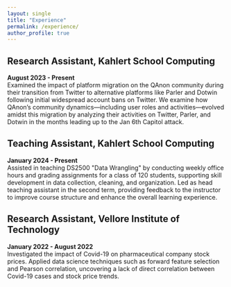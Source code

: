 ```yaml
---
layout: single
title: "Experience"
permalink: /experience/
author_profile: true
---
```


## Research Assistant, Kahlert School Computing
**August 2023 - Present** 
<br>Examined the impact of platform migration on the QAnon community during their transition from Twitter to alternative platforms like Parler and Dotwin following initial widespread account bans on Twitter. We examine how QAnon’s community dynamics—including user roles and activities—evolved amidst this migration by analyzing their activities on Twitter, Parler, and Dotwin in the months leading up to the Jan 6th Capitol attack.

## Teaching Assistant, Kahlert School Computing
**January 2024 - Present**
<br> Assisted in teaching DS2500 "Data Wrangling" by conducting weekly office hours and grading assignments for a class of 120 students, supporting skill development in data collection, cleaning, and organization. Led as head teaching assistant in the second term, providing feedback to the instructor to improve course structure and enhance the overall learning experience. 



## Research Assistant, Vellore Institute of Technology
**January 2022 - August 2022**
<br> Investigated the impact of Covid-19 on pharmaceutical company stock prices. Applied data science techniques such as forward feature selection and Pearson correlation, uncovering a lack of direct correlation between Covid-19 cases and stock price trends. 
 

<!-- **University of Utah**                 Salt Lake City, UT

Research Assistant, Kahlert School of Computing August 2023 – Present 

*   Categorized over 300 million rows of social media using Dask framework, identifying user roles to analyze community dynamics within QAnon.
    
*   Calculated user persistence metrics to track weekly engagement trends, uncovering key insights into platform-specific user behaviors.
    
*   Conducted temporal analyses of weekly fluctuations in user activity, revealing significant trends and patterns in QAnon engagement across mainstream and alternative platforms.
    
*   Introduced lexical analysis to examine the nature of conversations, categorizing content into themes such as violence and conspiracy to uncover underlying narratives within the QAnon community.
    

**Vellore Institute of Technology** Vellore, Tamil Nadu, India

Research Assistant January 2022 – August 2022

*   Investigated the impact of Covid-19 on pharmaceutical company stock prices, contributing to research beyond regular coursework.
    
*   Applied data science techniques such as forward feature selection and Pearson correlation, uncovering a lack of direct correlation between Covid-19 cases and stock price trends.
    
*   Demonstrated the importance of hypothesis testing by showing that Covid-19 alone could not predict stock prices, refining analytical approaches for complex financial modeling. -->